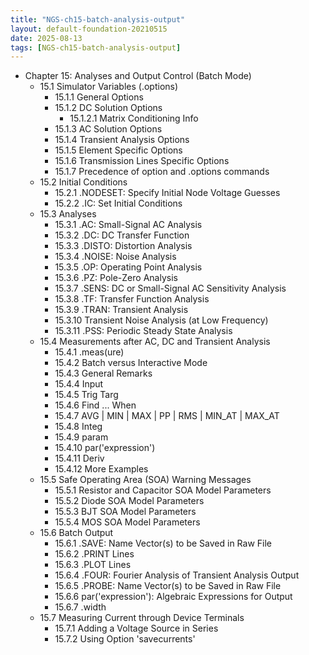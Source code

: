 ```yaml
---
title: "NGS-ch15-batch-analysis-output"
layout: default-foundation-20210515
date: 2025-08-13
tags: [NGS-ch15-batch-analysis-output]
---
```


- Chapter 15: Analyses and Output Control (Batch Mode)  
  - 15.1 Simulator Variables (.options)  
    - 15.1.1 General Options  
    - 15.1.2 DC Solution Options  
      - 15.1.2.1 Matrix Conditioning Info  
    - 15.1.3 AC Solution Options  
    - 15.1.4 Transient Analysis Options  
    - 15.1.5 Element Specific Options  
    - 15.1.6 Transmission Lines Specific Options  
    - 15.1.7 Precedence of option and .options commands  
  - 15.2 Initial Conditions  
    - 15.2.1 .NODESET: Specify Initial Node Voltage Guesses  
    - 15.2.2 .IC: Set Initial Conditions  
  - 15.3 Analyses  
    - 15.3.1 .AC: Small-Signal AC Analysis  
    - 15.3.2 .DC: DC Transfer Function  
    - 15.3.3 .DISTO: Distortion Analysis  
    - 15.3.4 .NOISE: Noise Analysis  
    - 15.3.5 .OP: Operating Point Analysis  
    - 15.3.6 .PZ: Pole-Zero Analysis  
    - 15.3.7 .SENS: DC or Small-Signal AC Sensitivity Analysis  
    - 15.3.8 .TF: Transfer Function Analysis  
    - 15.3.9 .TRAN: Transient Analysis  
    - 15.3.10 Transient Noise Analysis (at Low Frequency)  
    - 15.3.11 .PSS: Periodic Steady State Analysis  
  - 15.4 Measurements after AC, DC and Transient Analysis  
    - 15.4.1 .meas(ure)  
    - 15.4.2 Batch versus Interactive Mode  
    - 15.4.3 General Remarks  
    - 15.4.4 Input  
    - 15.4.5 Trig Targ  
    - 15.4.6 Find ... When  
    - 15.4.7 AVG | MIN | MAX | PP | RMS | MIN_AT | MAX_AT  
    - 15.4.8 Integ  
    - 15.4.9 param  
    - 15.4.10 par('expression')  
    - 15.4.11 Deriv  
    - 15.4.12 More Examples  
  - 15.5 Safe Operating Area (SOA) Warning Messages  
    - 15.5.1 Resistor and Capacitor SOA Model Parameters  
    - 15.5.2 Diode SOA Model Parameters  
    - 15.5.3 BJT SOA Model Parameters  
    - 15.5.4 MOS SOA Model Parameters  
  - 15.6 Batch Output  
    - 15.6.1 .SAVE: Name Vector(s) to be Saved in Raw File  
    - 15.6.2 .PRINT Lines  
    - 15.6.3 .PLOT Lines  
    - 15.6.4 .FOUR: Fourier Analysis of Transient Analysis Output  
    - 15.6.5 .PROBE: Name Vector(s) to be Saved in Raw File  
    - 15.6.6 par('expression'): Algebraic Expressions for Output  
    - 15.6.7 .width  
  - 15.7 Measuring Current through Device Terminals  
    - 15.7.1 Adding a Voltage Source in Series  
    - 15.7.2 Using Option 'savecurrents'

